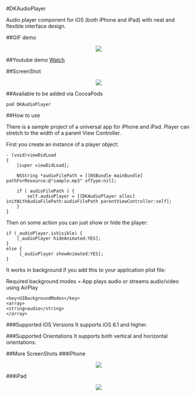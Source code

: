 #DKAudioPlayer

Audio player component for iOS (both iPhone and iPad) with neat and flexible interface design. 

##GIF demo

<p align="center"><img src="https://github.com/wzbozon/DKAudioPlayer/blob/master/audioplayer.gif?raw=true"></p>

##Youtube demo
<a href="http://youtu.be/By0qU4dhHZ0">Watch</a>

##ScreenShot

<p align="center"><img src="https://github.com/wzbozon/DKAudioPlayer/blob/master/SmallScreenshot.png?raw=true"></p>

##Available to be added via CocoaPods
```
pod DKAudioPlayer
```

##How to use

There is a sample project of a universal app for iPhone and iPad. Player can stretch to the width of a parent View Controller.

First you create an instance of a player object: 
```
- (void)viewDidLoad
{
    [super viewDidLoad];
    
    NSString *audioFilePath = [[NSBundle mainBundle] pathForResource:@"sample.mp3" ofType:nil];
    
    if ( audioFilePath ) {
        self.audioPlayer = [[DKAudioPlayer alloc] initWithAudioFilePath:audioFilePath parentViewController:self];
    }
}
```

Then on some action you can just show or hide the player: 
```
if (_audioPlayer.isVisible) {
	[_audioPlayer hideAnimated:YES];
}
else {
	 [_audioPlayer showAnimated:YES];
}
```

It works in background if you add this to your application plist file: 

Required background modes = App plays audio or streams audio/video using AirPlay

```
<key>UIBackgroundModes</key>
<array>
<string>audio</string>
</array>
```

###Supported iOS Versions 
It supports iOS 6.1 and higher. 

###Supported Orientations 
It supports both vertical and horizontal orientations. 

##More ScreenShots
###iPhone

<p align="center"><img src="https://github.com/wzbozon/DKAudioPlayer/blob/master/iPhoneScreenshot.png?raw=true"></p>

###iPad

<p align="center"><img src="https://github.com/wzbozon/DKAudioPlayer/blob/master/iPadScreenshot.png?raw=true"></p>

